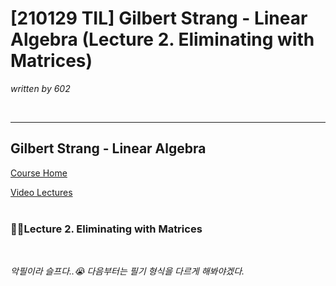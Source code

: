 

# [210129 TIL] Gilbert Strang - Linear Algebra (Lecture 2. Eliminating with Matrices)

_written by 602_

<br/>



---



## Gilbert Strang - Linear Algebra

[Course Home](https://ocw.mit.edu/courses/mathematics/18-06-linear-algebra-spring-2010/index.htm)

[Video Lectures](https://ocw.mit.edu/courses/mathematics/18-06-linear-algebra-spring-2010/video-lectures/)
<br/>
<br/>


### 🏃‍♀️Lecture 2. Eliminating with Matrices

<br/>

_악필이라 슬프다..😭 다음부터는 필기 형식을 다르게 해봐야겠다._

